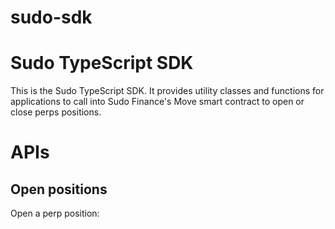 # sudo-sdk

# Sudo TypeScript SDK
This is the Sudo TypeScript SDK. It provides utility classes and functions for applications to call into Sudo Finance's Move smart contract to open or close perps positions.

# APIs

## Open positions
Open a perp position:
```

```